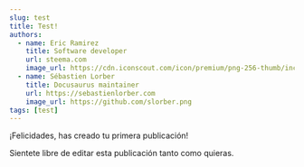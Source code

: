```yaml
---
slug: test
title: Test!
authors:
  - name: Eric Ramirez
    title: Software developer
    url: steema.com
    image_url: https://cdn.iconscout.com/icon/premium/png-256-thumb/incognito-2979313-2489376.png?f=webp&w=256
  - name: Sébastien Lorber
    title: Docusaurus maintainer
    url: https://sebastienlorber.com
    image_url: https://github.com/slorber.png
tags: [test]
---
```


¡Felicidades, has creado tu primera publicación!

Sientete libre de editar esta publicación tanto como quieras.
